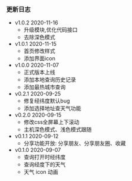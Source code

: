 
### 更新日志
- v1.0.2 2020-11-16
  - 升级模块,优化代码接口
  - 去除深色模式
- v1.0.1 2020-11-15
  - 首页修改样式
  - 添加界面icon
- v1.0.0 2020-11-07
  - 正式版本上线
  - 添加本地查询历史记录
  - 添加最热城市查询
- v0.2.1 2020-09-25
  - 修复经纬度默认bug
  - 添加选择地址查天气功能
- v0.2.0 2020-09-15
  - 修改css全屏幕上下滚动
  - 主机深色模式、浅色模式跟随
- v0.1.1 2020-09-12
  - 分享功能开放: 分享朋友、分享朋友圈、收藏
- v0.1.0 2020-09-07
  - 查询打开时经纬度
  - 查询经度下的天气
  - 天气 icon 动画
